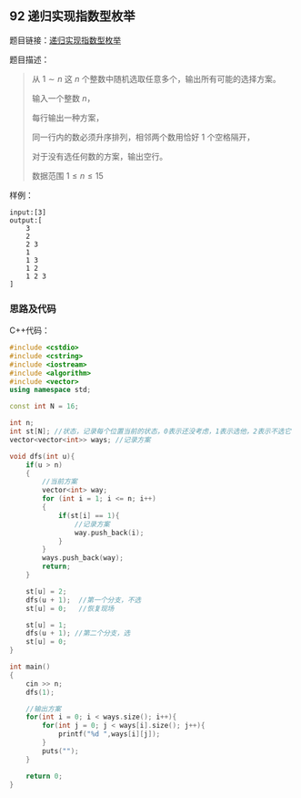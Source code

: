 <!--
 * @Description: 
 * @Author: fengxb
 * @Date: 2022-02-16 15:36:47
 * @LastEditor: fengxb
 * @LastEditTime: 2022-02-20 12:58:18
-->

## 92 递归实现指数型枚举

题目链接：[递归实现指数型枚举](https://www.acwing.com/problem/content/94/)

题目描述：
> 从 $1∼n$ 这 $n$ 个整数中随机选取任意多个，输出所有可能的选择方案。
>
> 输入一个整数 $n$，
>
> 每行输出一种方案，
>
> 同一行内的数必须升序排列，相邻两个数用恰好 $1$ 个空格隔开，
>
> 对于没有选任何数的方案，输出空行。
>
> 数据范围 $1 \leq n \leq 15$

样例：

```text
input:[3]
output:[
    3
    2
    2 3
    1
    1 3
    1 2
    1 2 3
]
```

### 思路及代码

C++代码：

```C++
#include <cstdio>
#include <cstring>
#include <iostream>
#include <algorithm>
#include <vector>
using namespace std;

const int N = 16;

int n;
int st[N]; //状态，记录每个位置当前的状态，0表示还没考虑，1表示选他，2表示不选它
vector<vector<int>> ways; //记录方案

void dfs(int u){
    if(u > n)
    {
        //当前方案
        vector<int> way;
        for (int i = 1; i <= n; i++)
        {
            if(st[i] == 1){
                //记录方案
                way.push_back(i);
            }
        }
        ways.push_back(way);
        return;
    }

    st[u] = 2;
    dfs(u + 1);  //第一个分支，不选
    st[u] = 0;   //恢复现场

    st[u] = 1;
    dfs(u + 1); //第二个分支，选
    st[u] = 0;
}

int main()
{
    cin >> n;
    dfs(1);

    //输出方案
    for(int i = 0; i < ways.size(); i++){
        for(int j = 0; j < ways[i].size(); j++){
            printf("%d ",ways[i][j]);
        }
        puts("");
    }

    return 0;
}
```
